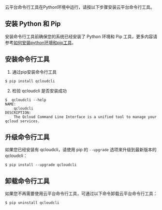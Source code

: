 云平台命令行工具在Python环境中运行，请按以下步骤安装云平台命令行工具。

## 安装 Python 和 Pip
安装命令行工具前确保您的系统已经安装了 Python 环境和 Pip 工具，更多内容请参考[如何安装python环境和pip工具](/doc/product/440/6181)。

## 安装命令行工具
1) 通过pip安装命令行工具

```
$ pip install qcloudcli
```

2) 检验 qcloudcli 是否安装成功

```
$  qcloudcli --help
NAME:
	qcloudcli
DESCRIPTION:
	The Qcloud Command Line Interface is a unified tool to manage your qcloud services.
```

## 升级命令行工具
如果您已经安装有 qcloudcli，请使用 pip 的 `--upgrade` 选项来升级到最新版本的 qcloudcli：

```
$ pip install --upgrade qcloudcli
```

## 卸载命令行工具
如果您不再需要使用云平台命令行工具，可通过以下命令卸载云平台命令行工具：

```
$ pip uninstall qcloudcli
```











